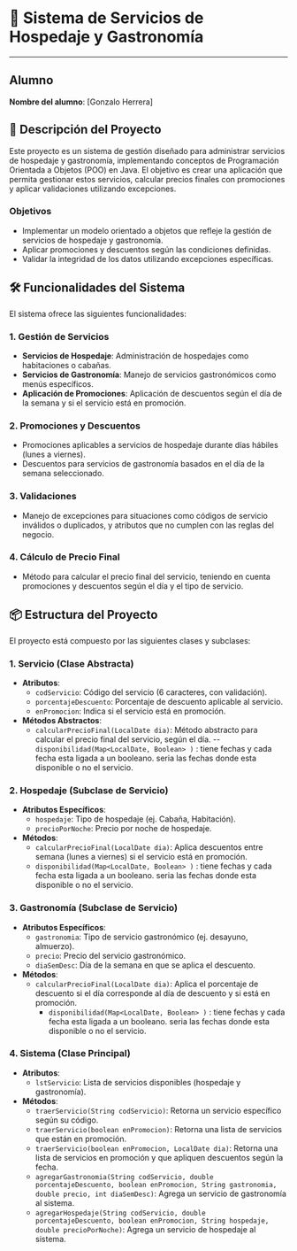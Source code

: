 # 🏨 Sistema de Servicios de Hospedaje y Gastronomía

---

## Alumno

**Nombre del alumno**: [Gonzalo Herrera]

## 📄 Descripción del Proyecto

Este proyecto es un sistema de gestión diseñado para administrar servicios de hospedaje y gastronomía, implementando
conceptos de Programación Orientada a Objetos (POO) en Java. El objetivo es crear una aplicación que permita gestionar
estos servicios, calcular precios finales con promociones y aplicar validaciones utilizando excepciones.

### Objetivos

- Implementar un modelo orientado a objetos que refleje la gestión de servicios de hospedaje y gastronomía.
- Aplicar promociones y descuentos según las condiciones definidas.
- Validar la integridad de los datos utilizando excepciones específicas.

## 🛠️ Funcionalidades del Sistema

El sistema ofrece las siguientes funcionalidades:

### 1. Gestión de Servicios

- **Servicios de Hospedaje**: Administración de hospedajes como habitaciones o cabañas.
- **Servicios de Gastronomía**: Manejo de servicios gastronómicos como menús específicos.
- **Aplicación de Promociones**: Aplicación de descuentos según el día de la semana y si el servicio está en promoción.

### 2. Promociones y Descuentos

- Promociones aplicables a servicios de hospedaje durante días hábiles (lunes a viernes).
- Descuentos para servicios de gastronomía basados en el día de la semana seleccionado.

### 3. Validaciones

- Manejo de excepciones para situaciones como códigos de servicio inválidos o duplicados, y atributos que no cumplen con
  las reglas del negocio.

### 4. Cálculo de Precio Final

- Método para calcular el precio final del servicio, teniendo en cuenta promociones y descuentos según el día y el tipo
  de servicio.

## 📦 Estructura del Proyecto

El proyecto está compuesto por las siguientes clases y subclases:

### 1. **Servicio** (Clase Abstracta)

- **Atributos**:
  - `codServicio`: Código del servicio (6 caracteres, con validación).
  - `porcentajeDescuento`: Porcentaje de descuento aplicable al servicio.
  - `enPromocion`: Indica si el servicio está en promoción.
- **Métodos Abstractos**:
  - `calcularPrecioFinal(LocalDate dia)`: Método abstracto para calcular el precio final del servicio, según el día.
    -- `disponibilidad(Map<LocalDate, Boolean> )` : tiene fechas y cada fecha esta ligada a un booleano. seria las fechas donde esta disponible o no el servicio.

### 2. **Hospedaje** (Subclase de Servicio)

- **Atributos Específicos**:
  - `hospedaje`: Tipo de hospedaje (ej. Cabaña, Habitación).
  - `precioPorNoche`: Precio por noche de hospedaje.
- **Métodos**:
  - `calcularPrecioFinal(LocalDate dia)`: Aplica descuentos entre semana (lunes a viernes) si el servicio está en
    promoción.
  - `disponibilidad(Map<LocalDate, Boolean> )` : tiene fechas y cada fecha esta ligada a un booleano. seria las fechas donde esta disponible o no el servicio.

### 3. **Gastronomía** (Subclase de Servicio)

- **Atributos Específicos**:
  - `gastronomia`: Tipo de servicio gastronómico (ej. desayuno, almuerzo).
  - `precio`: Precio del servicio gastronómico.
  - `diaSemDesc`: Día de la semana en que se aplica el descuento.
- **Métodos**:
  - `calcularPrecioFinal(LocalDate dia)`: Aplica el porcentaje de descuento si el día corresponde al día de descuento
    y si está en promoción.
    - `disponibilidad(Map<LocalDate, Boolean> )` : tiene fechas y cada fecha esta ligada a un booleano. seria las fechas donde esta disponible o no el servicio.

### 4. **Sistema** (Clase Principal)

- **Atributos**:
  - `lstServicio`: Lista de servicios disponibles (hospedaje y gastronomía).
- **Métodos**:
  - `traerServicio(String codServicio)`: Retorna un servicio específico según su código.
  - `traerServicio(boolean enPromocion)`: Retorna una lista de servicios que están en promoción.
  - `traerServicio(boolean enPromocion, LocalDate dia)`: Retorna una lista de servicios en promoción y que apliquen
    descuentos según la fecha.
  - `agregarGastronomia(String codServicio, double porcentajeDescuento, boolean enPromocion, String gastronomia, double precio, int diaSemDesc)`:
    Agrega un servicio de gastronomía al sistema.
  - `agregarHospedaje(String codServicio, double porcentajeDescuento, boolean enPromocion, String hospedaje, double precioPorNoche)`:
    Agrega un servicio de hospedaje al sistema.
